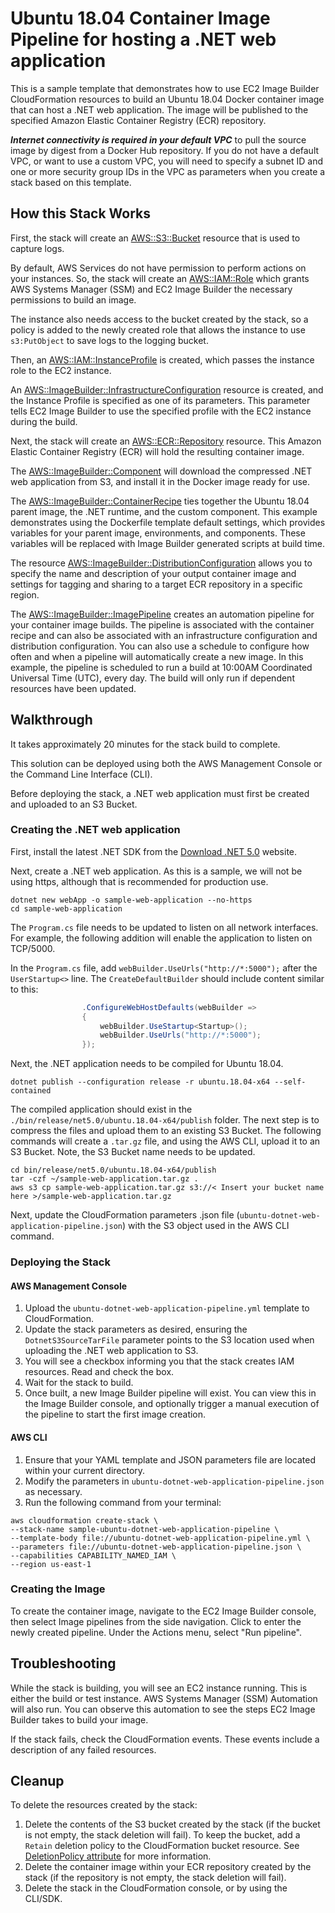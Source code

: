 # Ubuntu 18.04 Container Image Pipeline for hosting a .NET web application

This is a sample template that demonstrates how to use EC2 Image Builder CloudFormation resources to build an Ubuntu 18.04 Docker container image that can host a .NET web application. The image will be published to the specified Amazon Elastic Container Registry (ECR) repository.

***Internet connectivity is required in your default VPC*** to pull the source image by digest from a Docker Hub repository. If you do not have a default VPC, or want to use a custom VPC, you will need to specify a subnet ID and one or more security group IDs in the VPC as parameters when you create a stack based on this template.

## How this Stack Works

First, the stack will create an [AWS::S3::Bucket](https://docs.aws.amazon.com/AWSCloudFormation/latest/UserGuide/aws-properties-s3-bucket.html) resource that is used to capture logs.

By default, AWS Services do not have permission to perform actions on your instances. So, the stack will create an [AWS::IAM::Role](https://docs.aws.amazon.com/AWSCloudFormation/latest/UserGuide/aws-resource-iam-role.html) which grants AWS Systems Manager (SSM) and EC2 Image Builder the necessary permissions to build an image.

The instance also needs access to the bucket created by the stack, so a policy is added to the newly created role that allows the instance to use ```s3:PutObject``` to save logs to the logging bucket.

Then, an [AWS::IAM::InstanceProfile](https://docs.aws.amazon.com/AWSCloudFormation/latest/UserGuide/aws-resource-iam-instanceprofile.html) is created, which passes the instance role to the EC2 instance.

An [AWS::ImageBuilder::InfrastructureConfiguration](https://docs.aws.amazon.com/AWSCloudFormation/latest/UserGuide/aws-resource-imagebuilder-infrastructureconfiguration.html) resource is created, and the Instance Profile is specified as one of its parameters. This parameter tells EC2 Image Builder to use the specified profile with the EC2 instance during the build.

Next, the stack will create an [AWS::ECR::Repository](https://docs.aws.amazon.com/AWSCloudFormation/latest/UserGuide/aws-resource-ecr-repository.html) resource. This Amazon Elastic Container Registry (ECR) will hold the resulting container image.

The [AWS::ImageBuilder::Component](https://docs.aws.amazon.com/AWSCloudFormation/latest/UserGuide/aws-resource-imagebuilder-component.html) will download the compressed .NET web application from S3, and install it in the Docker image ready for use.

The [AWS::ImageBuilder::ContainerRecipe](https://docs.aws.amazon.com/AWSCloudFormation/latest/UserGuide/aws-resource-imagebuilder-containerrecipe.html) ties together the Ubuntu 18.04 parent image, the .NET runtime, and the custom component. This example demonstrates using the Dockerfile template default settings, which provides variables for your parent image, environments, and components. These variables will be replaced with Image Builder generated scripts at build time.

The resource [AWS::ImageBuilder::DistributionConfiguration](https://docs.aws.amazon.com/AWSCloudFormation/latest/UserGuide/aws-resource-imagebuilder-distributionconfiguration.html) allows you to specify the name and description of your output container image and settings for tagging and sharing to a target ECR repository in a specific region.

The [AWS::ImageBuilder::ImagePipeline](https://docs.aws.amazon.com/AWSCloudFormation/latest/UserGuide/aws-resource-imagebuilder-imagepipeline.html) creates an automation pipeline for your container image builds. The pipeline is associated with the container recipe and can also be associated with an infrastructure configuration and distribution configuration. You can also use a schedule to configure how often and when a pipeline will automatically create a new image. In this example, the pipeline is scheduled to run a build at 10:00AM Coordinated Universal Time (UTC), every day. The build will only run if dependent resources have been updated.

## Walkthrough

It takes approximately 20 minutes for the stack build to complete.

This solution can be deployed using both the AWS Management Console or the Command Line Interface (CLI).

Before deploying the stack, a .NET web application must first be created and uploaded to an S3 Bucket.

### Creating the .NET web application

First, install the latest .NET SDK from the [Download .NET 5.0](https://dotnet.microsoft.com/download/dotnet/5.0) website.

Next, create a .NET web application. As this is a sample, we will not be using https, although that is recommended for production use.

```shell
dotnet new webApp -o sample-web-application --no-https
cd sample-web-application
```

The ```Program.cs``` file needs to be updated to listen on all network interfaces. For example, the following addition will enable the application to listen on TCP/5000.

In the `Program.cs` file, add ```webBuilder.UseUrls("http://*:5000");``` after the `UserStartup<>` line. The `CreateDefaultBuilder` should include content similar to this:

```cs
                .ConfigureWebHostDefaults(webBuilder =>
                {
                    webBuilder.UseStartup<Startup>();
                    webBuilder.UseUrls("http://*:5000");
                });
```

Next, the .NET application needs to be compiled for Ubuntu 18.04.

```shell
dotnet publish --configuration release -r ubuntu.18.04-x64 --self-contained
```

The compiled application should exist in the ```./bin/release/net5.0/ubuntu.18.04-x64/publish``` folder. The next step is to compress the files and upload them to an existing S3 Bucket. The following commands will create a ```.tar.gz``` file, and using the AWS CLI, upload it to an S3 Bucket. Note, the S3 Bucket name needs to be updated.

```shell
cd bin/release/net5.0/ubuntu.18.04-x64/publish
tar -czf ~/sample-web-application.tar.gz .
aws s3 cp sample-web-application.tar.gz s3://< Insert your bucket name here >/sample-web-application.tar.gz
```

Next, update the CloudFormation parameters .json file (```ubuntu-dotnet-web-application-pipeline.json```) with the S3 object used in the AWS CLI command.

### Deploying the Stack

#### AWS Management Console

1. Upload the ```ubuntu-dotnet-web-application-pipeline.yml``` template to CloudFormation.
2. Update the stack parameters as desired, ensuring the ```DotnetS3SourceTarFile``` parameter points to the S3 location used when uploading the .NET web application to S3.
3. You will see a checkbox informing you that the stack creates IAM resources. Read and check the box.
4. Wait for the stack to build.
5. Once built, a new Image Builder pipeline will exist. You can view this in the Image Builder console, and optionally trigger a manual execution of the pipeline to start the first image creation.

#### AWS CLI

1. Ensure that your YAML template and JSON parameters file are located within your current directory.
2. Modify the parameters in ```ubuntu-dotnet-web-application-pipeline.json``` as necessary.
3. Run the following command from your terminal:

```shell
aws cloudformation create-stack \
--stack-name sample-ubuntu-dotnet-web-application-pipeline \
--template-body file://ubuntu-dotnet-web-application-pipeline.yml \
--parameters file://ubuntu-dotnet-web-application-pipeline.json \
--capabilities CAPABILITY_NAMED_IAM \
--region us-east-1
```

### Creating the Image

To create the container image, navigate to the EC2 Image Builder console, then select Image pipelines from the side navigation. Click to enter the newly created pipeline. Under the Actions menu, select "Run pipeline".

## Troubleshooting

While the stack is building, you will see an EC2 instance running. This is either the build or test instance. AWS Systems Manager (SSM) Automation will also run. You can observe this automation to see the steps EC2 Image Builder takes to build your image.

If the stack fails, check the CloudFormation events. These events include a description of any failed resources.

## Cleanup

To delete the resources created by the stack:

1. Delete the contents of the S3 bucket created by the stack (if the bucket is not empty, the stack deletion will fail). To keep the bucket, add a ```Retain``` deletion policy to the CloudFormation bucket resource. See [DeletionPolicy attribute](https://docs.aws.amazon.com/AWSCloudFormation/latest/UserGuide/aws-attribute-deletionpolicy.html) for more information.
2. Delete the container image within your ECR repository created by the stack (if the repository is not empty, the stack deletion will fail).
3. Delete the stack in the CloudFormation console, or by using the CLI/SDK.
